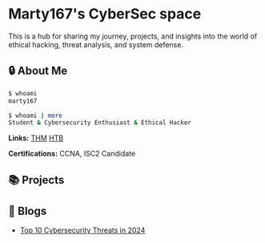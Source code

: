 # Marty167's CyberSec space
 This is a hub for sharing my journey, projects, and insights into the world of ethical hacking, threat analysis, and system defense.
## 🔒 About Me

```bash
$ whoami
marty167

$ whoami | more
Student & Cybersecurity Enthusiast & Ethical Hacker
```
**Links:**
[THM](https://tryhackme.com/r/p/Marty167)
[HTB](https://app.hackthebox.com/profile/963995)

**Certifications:**
CCNA, ISC2 Candidate 

## 📚 Projects

## 📝 Blogs

 - [Top 10 Cybersecurity Threats in 2024](./blogs/Top_10_Cybersecurity_Threats_in_2024.md)

